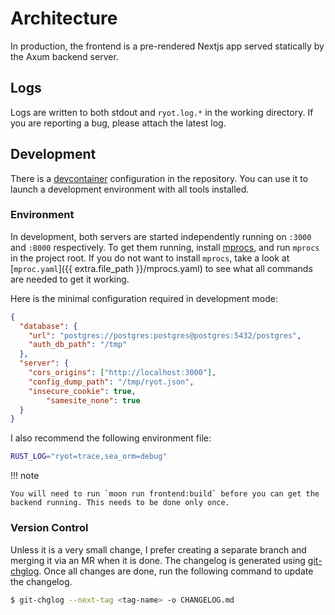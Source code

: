 # Architecture

In production, the frontend is a pre-rendered Nextjs app served statically by the Axum
backend server.

## Logs

Logs are written to both stdout and `ryot.log.*` in the working directory. If you
are reporting a bug, please attach the latest log.

## Development

There is a [devcontainer](https://code.visualstudio.com/docs/devcontainers/containers)
configuration in the repository. You can use it to launch a development environment
with all tools installed.

### Environment

In development, both servers are started independently running on `:3000` and `:8000`
respectively. To get them running, install [mprocs](https://github.com/pvolok/mprocs), and
run `mprocs` in the project root. If you do not want to install `mprocs`, take a look at
[`mproc.yaml`]({{ extra.file_path }}/mprocs.yaml) to see what all commands are
needed to get it working.

Here is the minimal configuration required in development mode:

```json title="config/ryot.json"
{
  "database": {
    "url": "postgres://postgres:postgres@postgres:5432/postgres",
    "auth_db_path": "/tmp"
  },
  "server": {
    "cors_origins": ["http://localhost:3000"],
    "config_dump_path": "/tmp/ryot.json",
    "insecure_cookie": true,
		"samesite_none": true
  }
}
```

I also recommend the following environment file:

```bash title=".env"
RUST_LOG="ryot=trace,sea_orm=debug"
```

!!! note

    You will need to run `moon run frontend:build` before you can get the
    backend running. This needs to be done only once.

### Version Control

Unless it is a very small change, I prefer creating a separate branch and merging it via an
MR when it is done. The changelog is generated using
[git-chglog](https://github.com/git-chglog/git-chglog). Once all changes are done, run the
following command to update the changelog.

```bash
$ git-chglog --next-tag <tag-name> -o CHANGELOG.md
```

